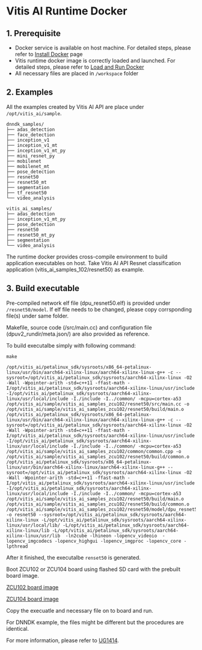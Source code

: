 # Vitis AI Runtime Docker

## 1. Prerequisite
- Docker service is available on host machine. For detailed steps, please refer to [Install Docker](/doc/install_docker/README.md) page
- Vitis runtime docker image is correctly loaded and launched. For detailed steps, please refer to [Load and Run Docker](/doc/install_docker/load_run_docker.md)
- All necessary files are placed in `/workspace` folder 

## 2. Examples

All the examples created by Vitis AI API are place under `/opt/vitis_ai/sample`. 

```
dnndk_samples/
├── adas_detection
├── face_detection
├── inception_v1
├── inception_v1_mt
├── inception_v1_mt_py
├── mini_resnet_py
├── mobilenet
├── mobilenet_mt
├── pose_detection
├── resnet50
├── resnet50_mt
├── segmentation
├── tf_resnet50
└── video_analysis

vitis_ai_samples/
├── adas_detection
├── inception_v1_mt_py
├── pose_detection
├── resnet50
├── resnet50_mt_py
├── segmentation
└── video_analysis
```

The runtime docker provides cross-compile environment to build application executables on host. Take Vitis AI API Resnet classification application (vitis_ai_samples_102/resnet50) as example. 

## 3. Build executable

Pre-compiled network elf file (dpu_resnet50.elf) is provided under `/resnet50/model`. If elf file needs to be changed, please copy corrsponding file(s) under same folder. 

Makefile, source code (/src/main.cc) and configuration file (dpuv2_rundir/meta.json/) are also provided as reference. 

To build executalbe simply with following command: 

`make`

```
/opt/vitis_ai/petalinux_sdk/sysroots/x86_64-petalinux-linux/usr/bin/aarch64-xilinx-linux/aarch64-xilinx-linux-g++ -c --sysroot=/opt/vitis_ai/petalinux_sdk/sysroots/aarch64-xilinx-linux -O2 -Wall -Wpointer-arith -std=c++11 -ffast-math -I/opt/vitis_ai/petalinux_sdk/sysroots/aarch64-xilinx-linux/usr/include -I/opt/vitis_ai/petalinux_sdk/sysroots/aarch64-xilinx-linux/usr/local/include -I./include -I../common/ -mcpu=cortex-a53 /opt/vitis_ai/sample/vitis_ai_samples_zcu102/resnet50/src/main.cc -o /opt/vitis_ai/sample/vitis_ai_samples_zcu102/resnet50/build/main.o
/opt/vitis_ai/petalinux_sdk/sysroots/x86_64-petalinux-linux/usr/bin/aarch64-xilinx-linux/aarch64-xilinx-linux-g++ -c --sysroot=/opt/vitis_ai/petalinux_sdk/sysroots/aarch64-xilinx-linux -O2 -Wall -Wpointer-arith -std=c++11 -ffast-math -I/opt/vitis_ai/petalinux_sdk/sysroots/aarch64-xilinx-linux/usr/include -I/opt/vitis_ai/petalinux_sdk/sysroots/aarch64-xilinx-linux/usr/local/include -I./include -I../common/ -mcpu=cortex-a53 /opt/vitis_ai/sample/vitis_ai_samples_zcu102/common/common.cpp -o /opt/vitis_ai/sample/vitis_ai_samples_zcu102/resnet50/build/common.o
/opt/vitis_ai/petalinux_sdk/sysroots/x86_64-petalinux-linux/usr/bin/aarch64-xilinx-linux/aarch64-xilinx-linux-g++ --sysroot=/opt/vitis_ai/petalinux_sdk/sysroots/aarch64-xilinx-linux -O2 -Wall -Wpointer-arith -std=c++11 -ffast-math -I/opt/vitis_ai/petalinux_sdk/sysroots/aarch64-xilinx-linux/usr/include -I/opt/vitis_ai/petalinux_sdk/sysroots/aarch64-xilinx-linux/usr/local/include -I./include -I../common/ -mcpu=cortex-a53 /opt/vitis_ai/sample/vitis_ai_samples_zcu102/resnet50/build/main.o /opt/vitis_ai/sample/vitis_ai_samples_zcu102/resnet50/build/common.o /opt/vitis_ai/sample/vitis_ai_samples_zcu102/resnet50/model/dpu_resnet50.elf -o resnet50 --sysroot=/opt/vitis_ai/petalinux_sdk/sysroots/aarch64-xilinx-linux -L/opt/vitis_ai/petalinux_sdk/sysroots/aarch64-xilinx-linux/usr/local/lib/ -L/opt/vitis_ai/petalinux_sdk/sysroots/aarch64-xilinx-linux/lib -L/opt/vitis_ai/petalinux_sdk/sysroots/aarch64-xilinx-linux/usr/lib  -ln2cube -lhineon -lopencv_videoio  -lopencv_imgcodecs -lopencv_highgui -lopencv_imgproc -lopencv_core -lpthread

```

After it finished, the executalbe `renset50` is generated. 

Boot ZCU102 or ZCU104 board using flashed SD card with the prebuilt board image.   

[ZCU102 board image](https://www.xilinx.com/bin/public/openDownload?filename=xilinx-zcu102-dpu-v2019.2.img.gz)  

[ZCU104 board image](https://www.xilinx.com/bin/public/openDownload?filename=xilinx-zcu104-dpu-v2019.2.img.gz)

Copy the execuatle and necessary file on to board and run. 

For DNNDK example, the files might be different but the procedures are identical.   

For more information, please refer to [UG1414](http://www.xilinx.com/support/documentation/sw_manuals/vitis_ai/1_0/ug1414-vitis-ai.pdf).

